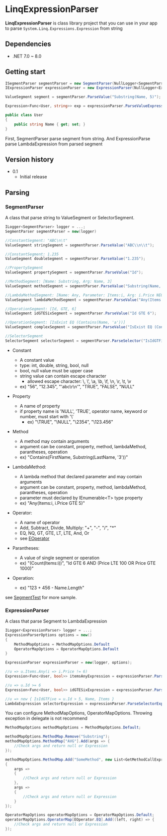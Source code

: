 # LinqExpressionParser

**LinqExpressionParser** is class library project that you can use in your app to parse `System.Linq.Expressions.Expression` from string

## Dependencies

- .NET 7.0 ~ 8.0

## Getting start

```csharp
ISegmentParser segmentParser = new SegmentParser(NullLogger<SegmentParser>.Instance);
IExpressionParser expressionParser = new ExpressionParser(NullLogger<ExpressionParser>.Instance, Options.Create<ExpressionParser>(...));

ValueSegment segment = segmentParser.ParseValue("Substring(Name, 5)");

Expression<Func<User, string>> exp = expressionParser.ParseValueExpression<User, string>(segment);

public class User
{
    public string Name { get; set; }
}
```

First, SegmentParser parse segment from string.
And ExpressionParse parse LambdaExpression from parsed segment

## Version history

- 0.1
  - Initial release

## Parsing

### SegmentParser

A class that parse string to ValueSegment or SelectorSegment.

```csharp
ILogger<SegmentParser> logger = ...;
SegmentParser segmentParser = new(logger)

//ConstantSegment: "ABC\n\t"
ValueSegment stringSegment = segmentParser.ParseValue("ABC\\n\\t");

//ConstantSegment: 1.235
ValueSegment doubleSegment = segmentParser.ParseValue("1.235");

//PropertySegment
ValueSegment propertySegment = segmentParser.ParseValue("Id");

//MethodSegment: [Name: Substring, Arg: Name, 3]
ValueSegment methodSegment = segmentParser.ParseValue("Substring(Name, 3)");

//LambdaMethodSegment: [Name: Any, Parameter: Items:i, Arg: i.Price NEQ 6]
ValueSegment lambdaMethodSegment = segmentParser.ParseValue("Any(Items:i, i.Price NEQ 6)");

//OperationSegment: [Id, GTE, 6]
ValueSegment idGTESixSegment = segmentParser.ParseValue("Id GTE 6");

//OperationSegment: [IsExist EQ (Contains(Name, 'a'))]
ValueSegment complexSegment = segmentParser.ParseValue("IsExist EQ (Contains(Name, 'a'))");

//SelectorSegment
SelectorSegment selectorSegment = segmentParser.ParseSelector("IsIdGTFive = Id GT 5, Name, Items");
```

- Constant
  - A constant value
  - type: int, double, string, bool, null
  - bool, null value must be upper case
  - string value can contain escape character
    - allowed escape character: \\, \\', \a, \b, \f, \n, \r, \t, \v
  - ex) "56", "12.345", "'abc\r\n'", "TRUE", "FALSE", "NULL"

- Property
  - A name of property
  - if property name is 'NULL', 'TRUE', operator name, keyword or number, must start with '\\'
    - ex) "\\TRUE", "\\NULL", "\\2354", "\\123.456"

- Method
  - A method may contain arguments
  - argument can be constant, property, method, lambdaMethod, parantheses, operation
  - ex) "Contains(FirstName, Substring(LastName, '3'))"

- LambdaMethod:
  - A lambda method that declared parameter and may contain arguments
  - argument can be constant, property, method, lambdaMethod, parantheses, operation
  - parameter must declared by IEnumerable\<T> type property
  - ex) "Any(Items:i, i.Price GTE 5)"

- Operator:
  - A name of operator
  - Add, Subtract, Divide, Multiply: "+", "-", "/", "*"
  - EQ, NQ, GT, GTE, LT, LTE, And, Or
  - see [EOperator](Segments\Enums\EOperator.cs)

- Parantheses:
  - A value of single segment or operation
  - ex) "(Count(Items:i))", "Id GTE 6 AND (Price LTE 100 OR Price GTE 1000)"

- Operation:
  - ex) "123 + 456 - Name.Length"

see [SegmentTest](..\LinqExpressionParser.Tests\Segment\SegmentParserTests.cs) for more sample.

### ExpressionParser

A class that parse Segment to LambdaExpression

```csharp
ILogger<ExpressionParser> logger = ...;
ExpressionParserOptions options = new()
{
    MethodMapOptions = MethodMapOptions.Default
    OperatorMapOptions = OperatorMapOptions.Default
}

ExpressionParser expressionParser = new(logger, options);

//u => u.Items.Any(i => i.Price != 6)
Expression<Func<User, bool>> itemsAnyExpression = expressionParser.ParseValueExpression<User, bool>(lambdaMethodSegment);

//u => u.Id >= 6
Expression<Func<User, bool>> idGTESixExpression = expressionParser.ParseValueExpression<User, bool>(idGTESixSegment);

//u => new { IsIdGTFive = u.Id > 5, Name, Items }
LambdaExpression selectorExpression = expressionParser.ParseSelectorExpression<User>(selectorSegment);
```

You can configure MethodMapOptions, OperatorMapOptions.
Throwing exception in delegate is not recommend

```csharp
MethodMapOptions methodMapOptions = MethodMapOptions.Default;

methodMapOptions.MethodMap.Remove("Substring");
methodMapOptions.MethodMap["AVG"].Add(args => {
    //Check args and return null or Expression
});

methodMapOptions.MethodMap.Add("SomeMethod", new List<GetMethodCallExpressionDelegate>()
{
    args => 
    {
        //Check args and return null or Expression
    },
    args =>
    {
        //Check args and return null or Expression
    }
});
```

```csharp
OperatorMapOptions operatorMapOptions = OperatorMapOptions.Default;
operatorMapOptions.OperatorMap[EOperator.EQ].Add((left, right) => {
    //Check args and return null or Expression
});
```
